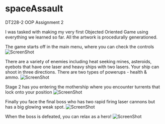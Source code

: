 # spaceAssault
DT228-2 OOP Assignment 2

I was tasked with making my very first Objected Oriented Game using everything we learned so far.
All the artwork is procedurally generationed.

The game starts off in the main menu, where you can check the controls
![ScreenShot](https://raw.github.com/KeithMcLoughlin/spaceAssault/master/startScreen.png)

There are a variety of enemies including heat seeking mines, asteroids, eyebots that have one laser and heavy ships with two lasers.
Your ship can shoot in three directions. There are two types of powerups - health & ammo.
![ScreenShot](https://raw.github.com/KeithMcLoughlin/spaceAssault/master/stage1.png)

Stage 2 has you entering the mothership where you encounter turrents that lock onto your position
![ScreenShot](https://raw.github.com/KeithMcLoughlin/spaceAssault/master/stage2.png)

Finally you face the final boss who has two rapid firing laser cannons but has a big glowing weak spot.
![ScreenShot](https://raw.github.com/KeithMcLoughlin/spaceAssault/master/boss.png)

When the boss is defeated, you can relax as a hero!
![ScreenShot](https://raw.github.com/KeithMcLoughlin/spaceAssault/master/victory.png)
